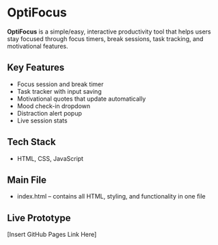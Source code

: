 # OptiFocus

**OptiFocus** is a simple/easy, interactive productivity tool that helps users stay focused through focus timers, break sessions, task tracking, and motivational features.

## Key Features
- Focus session and break timer
- Task tracker with input saving
- Motivational quotes that update automatically
- Mood check-in dropdown
- Distraction alert popup
- Live session stats

## Tech Stack
- HTML, CSS, JavaScript

## Main File
- index.html – contains all HTML, styling, and functionality in one file

## Live Prototype
[Insert GitHub Pages Link Here]
